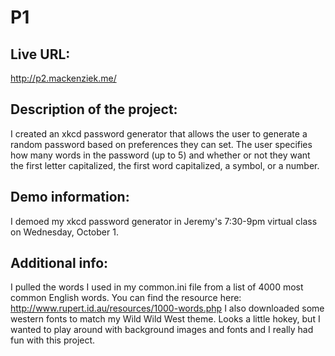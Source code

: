 # P1

## Live URL:
http://p2.mackenziek.me/

## Description of the project: 
I created an xkcd password generator that allows the user to generate a
random password based on preferences they can set. The user specifies
how many words in the password (up to 5) and whether or not they want the 
first letter capitalized, the first word capitalized, a symbol, or a number.

## Demo information: 
I demoed my xkcd password generator in Jeremy's 7:30-9pm virtual class on 
Wednesday, October 1.

## Additional info:
I pulled the words I used in my common.ini file from a list of 4000 most 
common English words. You can find the resource here: http://www.rupert.id.au/resources/1000-words.php
I also downloaded some western fonts to match my Wild Wild West theme. Looks 
a little hokey, but I wanted to play around with background images and fonts
and I really had fun with this project.

